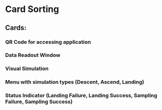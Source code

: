 # Card Sorting

## Cards: 
### QR Code for accessing application
### Data Readout Window
### Visual Simulation
### Menu with simulation types (Descent, Ascend, Landing)
### Status Indicator (Landing Failure, Landing Success, Sampling Failure, Sampling Success)


